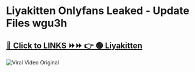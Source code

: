 
 # Liyakitten Onlyfans Leaked - Update Files wgu3h

## <h2><a href="https://clipsfans.com/Liyakitten&ref=git">🔗 Click to LINKS ⏩⏩ 👉 🟢 Liyakitten </a></h2>

<a href="https://clipsfans.com/Liyakitten&ref=git" rel="nofollow" data-target="animated-image.originalLink"><img src="https://i.ibb.co.com/xMMVF88/686577567.gif" alt="Viral Video Original" style="max-width: 100%; display: inline-block;" data-target="animated-image.originalImage"></a>

